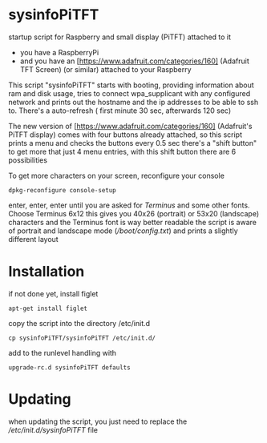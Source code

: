 # sysinfoPiTFT
startup script for Raspberry and small display (PiTFT) attached to it

 - you have a RaspberryPi
 - and you have an [https://www.adafruit.com/categories/160] (Adafruit TFT Screen) (or similar) attached to your Raspberry

This script "sysinfoPiTFT" starts with booting, providing information about ram and disk usage,
tries to connect wpa_supplicant with any configured network and
prints out the hostname and the ip addresses to be able to ssh to.
There's a auto-refresh ( first minute 30 sec, afterwards 120 sec)

The new version of [https://www.adafruit.com/categories/160] (Adafruit's PiTFT display) comes with four buttons already attached, 
so this script prints a menu and checks the buttons every 0.5 sec
there's a "shift button" to get more that just 4 menu entries, with this shift button there are 6 possibilities

To get more characters on your screen, reconfigure your console 

	dpkg-reconfigure console-setup

enter, enter, enter until you are asked for *Terminus* and some other fonts. Choose Terminus 6x12
this gives you 40x26 (portrait) or 53x20 (landscape) characters and the Terminus font is way better readable
the script is aware of portrait and landscape mode (*/boot/config.txt*) and prints a slightly different layout



# Installation

if not done yet, install figlet

	apt-get install figlet

copy the script into the directory /etc/init.d

	cp sysinfoPiTFT/sysinfoPiTFT /etc/init.d/

add to the runlevel handling with 

	upgrade-rc.d sysinfoPiTFT defaults


# Updating

when updating the script, you just need to replace the */etc/init.d/sysinfoPiTFT* file
